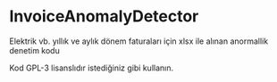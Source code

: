 # InvoiceAnomalyDetector
Elektrik vb. yıllık ve aylık dönem faturaları için xlsx ile alınan anormallik denetim kodu

Kod GPL-3 lisanslıdır istediğiniz gibi kullanın.

